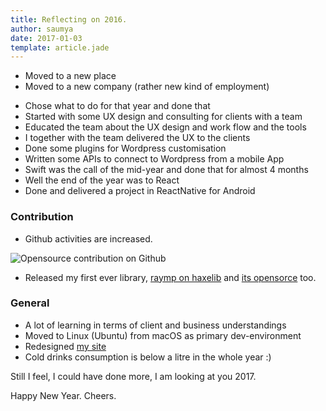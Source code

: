 ```yaml
---
title: Reflecting on 2016.
author: saumya
date: 2017-01-03
template: article.jade
---
```


 - Moved to a new place
 - Moved to a new company (rather new kind of employment) 

<span class="more"></span>

 - Chose what to do for that year and done that
 - Started with some UX design and consulting for clients with a team
 - Educated the team about the UX design and work flow and the tools
 - I together with the team delivered the UX to the clients
 - Done some plugins for Wordpress customisation
 - Written some APIs to connect to Wordpress from a mobile App
 - Swift was the call of the mid-year and done that for almost 4 months
 - Well the end of the year was to React
 - Done and delivered a project in ReactNative for Android          


### Contribution 

 - Github activities are increased.

![Opensource contribution on Github](https://c1.staticflickr.com/1/389/31206649944_27be46b4c5_z.jpg) 

 - Released my first ever library, [raymp on haxelib][1] and [its opensorce][2] too.

### General

 - A lot of learning in terms of client and business understandings 
 - Moved to Linux (Ubuntu) from macOS as primary dev-environment
 - Redesigned [my site][3] 
 - Cold drinks consumption is below a litre in the whole year :)                    


Still I feel, I could have done more, I am looking at you 2017.


Happy New Year.
Cheers.











[1]: http://lib.haxe.org/p/raymp
[2]: https://github.com/saumya/raymp
[3]: https://saumya.github.io













